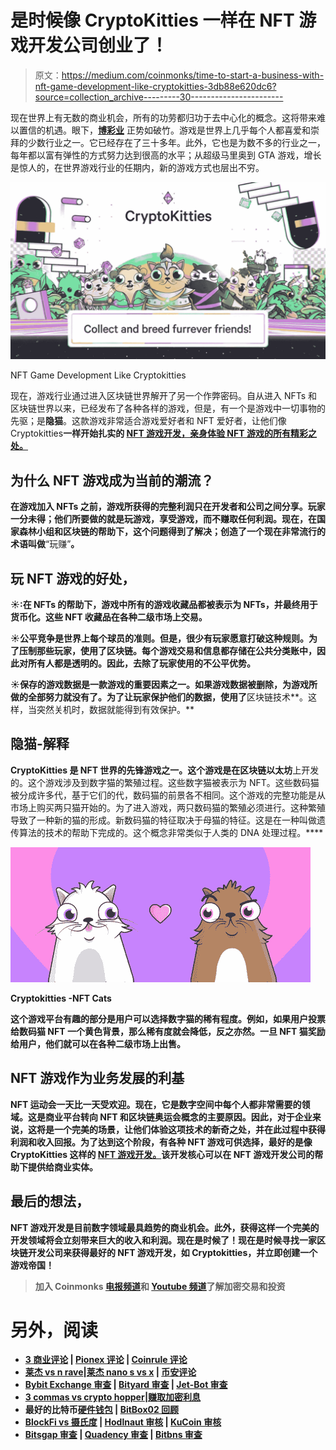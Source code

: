 # 是时候像 CryptoKitties 一样在 NFT 游戏开发公司创业了！

> 原文：<https://medium.com/coinmonks/time-to-start-a-business-with-nft-game-development-like-cryptokitties-3db88e620dc6?source=collection_archive---------30----------------------->

现在世界上有无数的商业机会，所有的功劳都归功于去中心化的概念。这将带来难以置信的机遇。眼下，[**博彩业**](https://bit.ly/3ND4GIs) 正势如破竹。游戏是世界上几乎每个人都喜爱和崇拜的少数行业之一。它已经存在了三十多年。此外，它也是为数不多的行业之一，每年都以富有弹性的方式努力达到很高的水平；从超级马里奥到 GTA 游戏，增长是惊人的，在世界游戏行业的任期内，新的游戏方式也层出不穷。

![](img/d5ddfdad9b1af73140a0c9002485702e.png)

NFT Game Development Like Cryptokitties

现在，游戏行业通过进入区块链世界解开了另一个作弊密码。自从进入 NFTs 和区块链世界以来，已经发布了各种各样的游戏，但是，有一个是游戏中一切事物的先驱；是**隐猫**。这款游戏非常适合游戏爱好者和 NFT 爱好者，让他们像 Cryptokitties**一样开始扎实的 [**NFT 游戏开发，亲身体验 NFT 游戏的所有精彩之处。**](https://bit.ly/3x85v5x)**

## ****为什么 NFT 游戏成为当前的潮流？****

**在游戏加入 NFTs 之前，游戏所获得的完整利润只在开发者和公司之间分享。玩家一分未得；他们所要做的就是玩游戏，享受游戏，而不赚取任何利润。现在，在国家森林小组和区块链的帮助下，这个问题得到了解决；创造了一个现在非常流行的术语叫做**“玩赚”**。**

## ****玩 NFT 游戏的好处，****

**☀:在 NFTs 的帮助下，游戏中所有的游戏收藏品都被表示为 NFTs，并最终用于货币化。这些 NFT 收藏品在各种二级市场上交易。**

**☀公平竞争是世界上每个球员的准则。但是，很少有玩家愿意打破这种规则。为了压制那些玩家，使用了区块链。每个游戏交易和信息都存储在公共分类账中，因此对所有人都是透明的。因此，去除了玩家使用的不公平优势。**

**☀保存的游戏数据是一款游戏的重要因素之一。如果游戏数据被删除，为游戏所做的全部努力就没有了。为了让玩家保护他们的数据，使用了**区块链技术**。这样，当突然关机时，数据就能得到有效保护。**

## ****隐猫-解释****

**[](https://www.cryptokitties.co/)**CryptoKitties 是 NFT 世界的先锋游戏之一。这个游戏是在区块链**以太坊**上开发的。这个游戏涉及到数字猫的繁殖过程。这些数字猫被表示为 NFT。这些数码猫被分成许多代，基于它们的代，数码猫的前景各不相同。这个游戏的完整功能是从市场上购买两只猫开始的。为了进入游戏，两只数码猫的繁殖必须进行。这种繁殖导致了一种新的猫的形成。新数码猫的特征取决于母猫的特征。这是在一种叫做遗传算法的技术的帮助下完成的。这个概念非常类似于人类的 DNA 处理过程。****

****![](img/11dfbb8c657cc5a9ccb3a354126e1308.png)****

****Cryptokitties -NFT Cats****

****这个游戏平台有趣的部分是用户可以选择数字猫的稀有程度。例如，如果用户投票给**数码猫 NFT** 一个黄色背景，那么稀有度就会降低，反之亦然。一旦 **NFT 猫**奖励给用户，他们就可以在各种二级市场上出售。****

## ******NFT 游戏作为业务发展的利基******

****NFT 运动会一天比一天受欢迎。现在，它是数字空间中每个人都非常需要的领域。这是商业平台转向 NFT 和区块链奥运会概念的主要原因。因此，对于企业来说，这将是一个完美的场景，让他们体验这项技术的新奇之处，并在此过程中获得利润和收入回报。为了达到这个阶段，有各种 NFT 游戏可供选择，最好的是像 CryptoKitties 这样的 [**NFT 游戏开发。**](https://bit.ly/3x85v5x)该开发核心可以在 NFT 游戏开发公司的帮助下提供给商业实体。****

## ******最后的想法，******

****NFT 游戏开发是目前数字领域最具趋势的商业机会。此外，获得这样一个完美的开发领域将会立刻带来巨大的收入和利润。现在是时候了！现在是时候寻找一家**区块链开发公司**来获得最好的 NFT 游戏开发，如 Cryptokitties，并立即创建一个游戏帝国！****

> ****加入 Coinmonks [电报频道](https://t.me/coincodecap)和 [Youtube 频道](https://www.youtube.com/c/coinmonks/videos)了解加密交易和投资****

# ****另外，阅读****

*   ****[3 商业评论](/coinmonks/3commas-review-an-excellent-crypto-trading-bot-2020-1313a58bec92) | [Pionex 评论](https://coincodecap.com/pionex-review-exchange-with-crypto-trading-bot) | [Coinrule 评论](/coinmonks/coinrule-review-2021-a-beginner-friendly-crypto-trading-bot-daf0504848ba)****
*   ****[莱杰 vs n rave](/coinmonks/ledger-vs-ngrave-zero-7e40f0c1d694)|[莱杰 nano s vs x](/coinmonks/ledger-nano-s-vs-x-battery-hardware-price-storage-59a6663fe3b0) | [币安评论](/coinmonks/binance-review-ee10d3bf3b6e)****
*   ****[Bybit Exchange 审查](/coinmonks/bybit-exchange-review-dbd570019b71) | [Bityard 审查](https://coincodecap.com/bityard-reivew) | [Jet-Bot 审查](https://coincodecap.com/jet-bot-review)****
*   ****[3 commas vs crypto hopper](/coinmonks/3commas-vs-pionex-vs-cryptohopper-best-crypto-bot-6a98d2baa203)|[赚取加密利息](/coinmonks/earn-crypto-interest-b10b810fdda3)****
*   ****最好的比特币[硬件钱包](/coinmonks/hardware-wallets-dfa1211730c6) | [BitBox02 回顾](/coinmonks/bitbox02-review-your-swiss-bitcoin-hardware-wallet-c36c88fff29)****
*   ****[BlockFi vs 摄氏度](/coinmonks/blockfi-vs-celsius-vs-hodlnaut-8a1cc8c26630) | [Hodlnaut 审核](/coinmonks/hodlnaut-review-best-way-to-hodl-is-to-earn-interest-on-your-bitcoin-6658a8c19edf) | [KuCoin 审核](https://coincodecap.com/kucoin-review)****
*   ****[Bitsgap 审查](/coinmonks/bitsgap-review-a-crypto-trading-bot-that-makes-easy-money-a5d88a336df2) | [Quadency 审查](/coinmonks/quadency-review-a-crypto-trading-automation-platform-3068eaa374e1) | [Bitbns 审查](/coinmonks/bitbns-review-38256a07e161)****